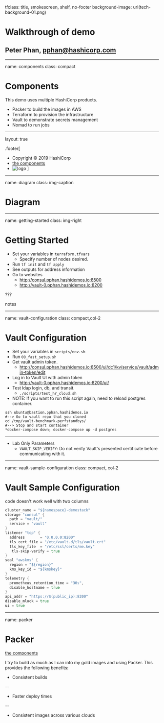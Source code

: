tfclass: title, smokescreen, shelf, no-footer
background-image: url(tech-background-01.png)

# Walkthrough of demo
## Peter Phan, pphan@hashicorp.com

---
name: components
class: compact

# Components

This demo uses multiple HashiCorp products.

- Packer to build the images in AWS
- Terraform to provision the infrastructure
- Vault to demonstrate secrets management
- Nomad to run jobs

---
layout: true

.footer[
- Copyright © 2019 HashiCorp
- [the components](#components)
- ![logo](https://hashicorp.github.io/field-workshops-assets/assets/logos/HashiCorp_Icon_Black.svg)
]

---
name: diagram
class: img-caption

# Diagram

---
name: getting-started
class: img-right

# Getting Started

- Set your variables in `terraform.tfvars`
  - Specify number of nodes desired.
- Run `tf init` and `tf apply`
- See outputs for address information
- Go to websites
  - <http://consul.pphan.hashidemos.io:8500>
  - <http://vault-0.pphan.hashidemos.io:8200>

???

notes

---
name: vault-configuration
class: compact,col-2

# Vault Configuration

- Set your variables in `scripts/env.sh`
- Run `00_fast_setup.sh`
- Get vault admin token.
  - <http://consul.pphan.hashidemos.io:8500/ui/dc1/kv/service/vault/admin-token/edit>
- Log in to Vault UI with admin token
  - <http://vault-0.pphan.hashidemos.io:8200/ui/>
- Test ldap login, db, and transit.
  - `./scripts/test_hr_cloud.sh`
- NOTE: If you want to run this script again, need to reload postgres container.

``` shell
ssh ubuntu@bastion.pphan.hashidemos.io
#--> Go to vault repo that you cloned
cd /tmp/vault-benchmark-perfstandbys/
#--> Stop and start container
*docker-compose down; docker-compose up -d postgres
```

---

- Lab Only Parameters
  - `VAULT_SKIP_VERIFY`: Do not verify Vault's presented certificate before communicating with it.

---
name: vault-sample-configuration
class: compact, col-2
# Vault Sample Configuration
code doesn't work well with two columns
``` go
cluster_name = "${namespace}-demostack"
storage "consul" {
  path = "vault/"
  service = "vault"
}
listener "tcp" {
  address       = "0.0.0.0:8200"
  tls_cert_file = "/etc/vault.d/tls/vault.crt"
  tls_key_file  = "/etc/ssl/certs/me.key"
   tls-skip-verify = true
}
seal "awskms" {
  region = "${region}"
  kms_key_id = "${kmskey}"
}
telemetry {
  prometheus_retention_time = "30s",
  disable_hostname = true
}
api_addr = "https://$(public_ip):8200"
disable_mlock = true
ui = true
```


---
name: packer
# Packer
[the components](#components)

I try to build as much as I can into my gold images and using Packer. This provides the following benefits:
- Consistent builds

--
- Faster deploy times

--
- Consistent images across various clouds

